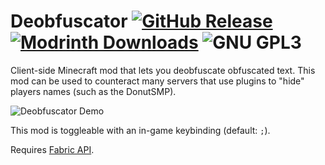 # Deobfuscator <a href="https://github.com/TheVoidBlock/Deobfuscator/releases/latest"><img alt="GitHub Release" src="https://img.shields.io/github/v/release/TheVoidBlock/Deobfuscator?include_prereleases&sort=semver&display_name=tag&style=for-the-badge&logo=github"></a> <a href="https://github.com/TheVoidBlock/Deobfuscator?tab=License-1-ov-file"> <a href="https://modrinth.com/mod/Deobfuscator"><img alt="Modrinth Downloads" src="https://img.shields.io/modrinth/dt/Deobfuscator?style=for-the-badge&logo=modrinth&label=MODRINTH&color=%231BD96A"></a> <img alt="GNU GPL3" src="https://www.gnu.org/graphics/gplv3-127x51.png"></a>
Client-side Minecraft mod that lets you deobfuscate obfuscated text. This mod can be used to counteract many servers that use plugins to "hide" players names (such as the DonutSMP).

![Deobfuscator Demo](https://github.com/user-attachments/assets/468f9576-61fb-45b3-9572-e17b3cfb283f)

This mod is toggleable with an in-game keybinding (default: `;`).

Requires [Fabric API](https://modrinth.com/mod/fabric-api).
